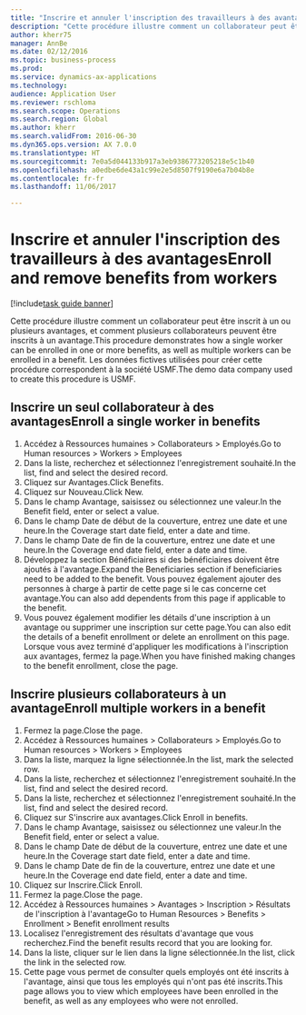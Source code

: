 ```yaml
--- 
title: "Inscrire et annuler l'inscription des travailleurs à des avantages"
description: "Cette procédure illustre comment un collaborateur peut être inscrit à un ou plusieurs avantages, et comment plusieurs collaborateurs peuvent être inscrits à un avantage."
author: kherr75
manager: AnnBe
ms.date: 02/12/2016
ms.topic: business-process
ms.prod: 
ms.service: dynamics-ax-applications
ms.technology: 
audience: Application User
ms.reviewer: rschloma
ms.search.scope: Operations
ms.search.region: Global
ms.author: kherr
ms.search.validFrom: 2016-06-30
ms.dyn365.ops.version: AX 7.0.0
ms.translationtype: HT
ms.sourcegitcommit: 7e0a5d044133b917a3eb9386773205218e5c1b40
ms.openlocfilehash: a0edbe6de43a1c99e2e5d8507f9190e6a7b04b8e
ms.contentlocale: fr-fr
ms.lasthandoff: 11/06/2017

---
```

# <a name="enroll-and-remove-benefits-from-workers"></a><span data-ttu-id="293e6-103">Inscrire et annuler l'inscription des travailleurs à des avantages</span><span class="sxs-lookup"><span data-stu-id="293e6-103">Enroll and remove benefits from workers</span></span>

[!include[task guide banner](../../includes/task-guide-banner.md)]

<span data-ttu-id="293e6-104">Cette procédure illustre comment un collaborateur peut être inscrit à un ou plusieurs avantages, et comment plusieurs collaborateurs peuvent être inscrits à un avantage.</span><span class="sxs-lookup"><span data-stu-id="293e6-104">This procedure demonstrates how a single worker can be enrolled in one or more benefits, as well as multiple workers can be enrolled in a benefit.</span></span> <span data-ttu-id="293e6-105">Les données fictives utilisées pour créer cette procédure correspondent à la société USMF.</span><span class="sxs-lookup"><span data-stu-id="293e6-105">The demo data company used to create this procedure is USMF.</span></span>


## <a name="enroll-a-single-worker-in-benefits"></a><span data-ttu-id="293e6-106">Inscrire un seul collaborateur à des avantages</span><span class="sxs-lookup"><span data-stu-id="293e6-106">Enroll a single worker in benefits</span></span>
1. <span data-ttu-id="293e6-107">Accédez à Ressources humaines > Collaborateurs > Employés.</span><span class="sxs-lookup"><span data-stu-id="293e6-107">Go to Human resources > Workers > Employees</span></span>
2. <span data-ttu-id="293e6-108">Dans la liste, recherchez et sélectionnez l'enregistrement souhaité.</span><span class="sxs-lookup"><span data-stu-id="293e6-108">In the list, find and select the desired record.</span></span>
3. <span data-ttu-id="293e6-109">Cliquez sur Avantages.</span><span class="sxs-lookup"><span data-stu-id="293e6-109">Click Benefits.</span></span>
4. <span data-ttu-id="293e6-110">Cliquez sur Nouveau.</span><span class="sxs-lookup"><span data-stu-id="293e6-110">Click New.</span></span>
5. <span data-ttu-id="293e6-111">Dans le champ Avantage, saisissez ou sélectionnez une valeur.</span><span class="sxs-lookup"><span data-stu-id="293e6-111">In the Benefit field, enter or select a value.</span></span>
6. <span data-ttu-id="293e6-112">Dans le champ Date de début de la couverture, entrez une date et une heure.</span><span class="sxs-lookup"><span data-stu-id="293e6-112">In the Coverage start date field, enter a date and time.</span></span>
7. <span data-ttu-id="293e6-113">Dans le champ Date de fin de la couverture, entrez une date et une heure.</span><span class="sxs-lookup"><span data-stu-id="293e6-113">In the Coverage end date field, enter a date and time.</span></span>
8. <span data-ttu-id="293e6-114">Développez la section Bénéficiaires si des bénéficiaires doivent être ajoutés à l'avantage.</span><span class="sxs-lookup"><span data-stu-id="293e6-114">Expand the Beneficiaries section if beneficiaries need to be added to the benefit.</span></span> <span data-ttu-id="293e6-115">Vous pouvez également ajouter des personnes à charge à partir de cette page si le cas concerne cet avantage.</span><span class="sxs-lookup"><span data-stu-id="293e6-115">You can also add dependents from this page if applicable to the benefit.</span></span>
9. <span data-ttu-id="293e6-116">Vous pouvez également modifier les détails d'une inscription à un avantage ou supprimer une inscription sur cette page.</span><span class="sxs-lookup"><span data-stu-id="293e6-116">You can also edit the details of a benefit enrollment or delete an enrollment on this page.</span></span> <span data-ttu-id="293e6-117">Lorsque vous avez terminé d'appliquer les modifications à l'inscription aux avantages, fermez la page.</span><span class="sxs-lookup"><span data-stu-id="293e6-117">When you have finished making changes to the benefit enrollment, close the page.</span></span>

## <a name="enroll-multiple-workers-in-a-benefit"></a><span data-ttu-id="293e6-118">Inscrire plusieurs collaborateurs à un avantage</span><span class="sxs-lookup"><span data-stu-id="293e6-118">Enroll multiple workers in a benefit</span></span>
1. <span data-ttu-id="293e6-119">Fermez la page.</span><span class="sxs-lookup"><span data-stu-id="293e6-119">Close the page.</span></span>
2. <span data-ttu-id="293e6-120">Accédez à Ressources humaines > Collaborateurs > Employés.</span><span class="sxs-lookup"><span data-stu-id="293e6-120">Go to Human resources > Workers > Employees</span></span>
3. <span data-ttu-id="293e6-121">Dans la liste, marquez la ligne sélectionnée.</span><span class="sxs-lookup"><span data-stu-id="293e6-121">In the list, mark the selected row.</span></span>
4. <span data-ttu-id="293e6-122">Dans la liste, recherchez et sélectionnez l'enregistrement souhaité.</span><span class="sxs-lookup"><span data-stu-id="293e6-122">In the list, find and select the desired record.</span></span>
5. <span data-ttu-id="293e6-123">Dans la liste, recherchez et sélectionnez l'enregistrement souhaité.</span><span class="sxs-lookup"><span data-stu-id="293e6-123">In the list, find and select the desired record.</span></span>
6. <span data-ttu-id="293e6-124">Cliquez sur S'inscrire aux avantages.</span><span class="sxs-lookup"><span data-stu-id="293e6-124">Click Enroll in benefits.</span></span>
7. <span data-ttu-id="293e6-125">Dans le champ Avantage, saisissez ou sélectionnez une valeur.</span><span class="sxs-lookup"><span data-stu-id="293e6-125">In the Benefit field, enter or select a value.</span></span>
8. <span data-ttu-id="293e6-126">Dans le champ Date de début de la couverture, entrez une date et une heure.</span><span class="sxs-lookup"><span data-stu-id="293e6-126">In the Coverage start date field, enter a date and time.</span></span>
9. <span data-ttu-id="293e6-127">Dans le champ Date de fin de la couverture, entrez une date et une heure.</span><span class="sxs-lookup"><span data-stu-id="293e6-127">In the Coverage end date field, enter a date and time.</span></span>
10. <span data-ttu-id="293e6-128">Cliquez sur Inscrire.</span><span class="sxs-lookup"><span data-stu-id="293e6-128">Click Enroll.</span></span>
11. <span data-ttu-id="293e6-129">Fermez la page.</span><span class="sxs-lookup"><span data-stu-id="293e6-129">Close the page.</span></span>
12. <span data-ttu-id="293e6-130">Accédez à Ressources humaines > Avantages > Inscription > Résultats de l'inscription à l'avantage</span><span class="sxs-lookup"><span data-stu-id="293e6-130">Go to Human Resources > Benefits > Enrollment > Benefit enrollment results</span></span>
13. <span data-ttu-id="293e6-131">Localisez l'enregistrement des résultats d'avantage que vous recherchez.</span><span class="sxs-lookup"><span data-stu-id="293e6-131">Find the benefit results record that you are looking for.</span></span>
14. <span data-ttu-id="293e6-132">Dans la liste, cliquer sur le lien dans la ligne sélectionnée.</span><span class="sxs-lookup"><span data-stu-id="293e6-132">In the list, click the link in the selected row.</span></span>
15. <span data-ttu-id="293e6-133">Cette page vous permet de consulter quels employés ont été inscrits à l'avantage, ainsi que tous les employés qui n'ont pas été inscrits.</span><span class="sxs-lookup"><span data-stu-id="293e6-133">This page allows you to view which employees have been enrolled in the benefit, as well as any employees who were not enrolled.</span></span>


